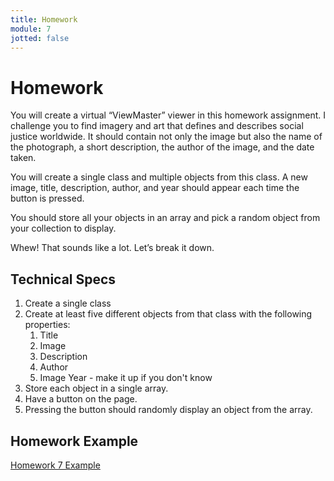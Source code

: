 ```yaml
---
title: Homework
module: 7
jotted: false
---
```


# Homework

You will create a virtual “ViewMaster” viewer in this homework assignment. I challenge you to find imagery and art that defines and describes social justice worldwide. It should contain not only the image but also the name of the photograph, a short description, the author of the image, and the date taken.

You will create a single class and multiple objects from this class. A new image, title, description, author, and year should appear each time the button is pressed.

You should store all your objects in an array and pick a random object from your collection to display.

Whew! That sounds like a lot. Let’s break it down.

## Technical Specs

1. Create a single class
2. Create at least five different objects from that class with the following properties:
   1. Title
   2. Image
   3. Description
   4. Author
   5. Image Year - make it up if you don't know
3. Store each object in a single array.
4. Have a button on the page.
5. Pressing the button should randomly display an object from the array.

## Homework Example

[Homework 7 Example](https://github.com/Montana-Media-Arts/441-WebTech-Spring2025-Examples/tree/master/Week%207)
